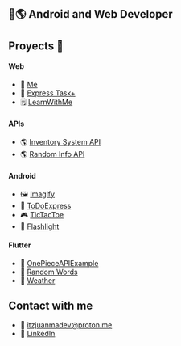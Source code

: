 ## 📱🌎 Android and Web Developer

## Proyects 📘

#### Web
- 🧔 [Me](https://github.com/juanmadev5/me)
- 📓 [Express Task+](https://github.com/juanmadev5/express-task-plus)
- 🗒️ [LearnWithMe](https://github.com/juanmadev5/learn-with-me)

#### APIs
- 🌎 [Inventory System API](https://github.com/juanmadev5/inventory-system-api)
- 🌎 [Random Info API](https://github.com/juanmadev5/randominfo)

#### Android
- 🖼️ [Imagify](https://github.com/juanmadev5/Imagify)
- 📑 [ToDoExpress](https://github.com/juanmadev5/ToDoExpress)
- 🎮 [TicTacToe](https://github.com/juanmadev5/TicTacToe)
- 🔦 [Flashlight](https://github.com/juanmadev5/Flashlight)

#### Flutter
- 📱 [OnePieceAPIExample](https://github.com/juanmadev5/onepieceapiexample)
- 📱 [Random Words](https://github.com/juanmadev5/flutter-random-words)
- 📱 [Weather](https://github.com/juanmadev5/weather)

## Contact with me
- 📧 itzjuanmadev@proton.me
- 🔗 [LinkedIn](www.linkedin.com/in/juan-manuel-velázquez-ba8a342ba)
